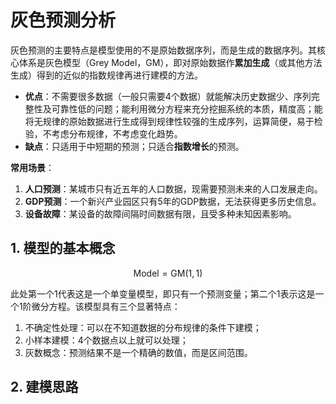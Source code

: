 # 灰色预测分析
灰色预测的主要特点是模型使用的不是原始数据序列，而是生成的数据序列。其核心体系是灰色模型（Grey Model，GM），即对原始数据作**累加生成**（或其他方法生成）得到的近似的指数规律再进行建模的方法。

- **优点**：不需要很多数据（一般只需要4个数据）就能解决历史数据少、序列完整性及可靠性低的问题；能利用微分方程来充分挖掘系统的本质，精度高；能将无规律的原始数据进行生成得到规律性较强的生成序列，运算简便，易于检验，不考虑分布规律，不考虑变化趋势。
- **缺点**：只适用于中短期的预测；只适合**指数增长**的预测。

**常用场景**：
1. **人口预测**：某城市只有近五年的人口数据，现需要预测未来的人口发展走向。
2. **GDP预测**：一个新兴产业园区只有5年的GDP数据，无法获得更多历史信息。
3. **设备故障**：某设备的故障间隔时间数据有限，且受多种未知因素影响。

## 1. 模型的基本概念
$$\text{Model}=\text{GM}(1,1)$$

此处第一个1代表这是一个单变量模型，即只有一个预测变量；第二个1表示这是一个1阶微分方程。该模型具有三个显著特点：
1. 不确定性处理：可以在不知道数据的分布规律的条件下建模；
2. 小样本建模：4个数据点以上就可以处理；
3. 灰数概念：预测结果不是一个精确的数值，而是区间范围。

## 2. 建模思路

<!--stackedit_data:
eyJoaXN0b3J5IjpbNTQwMDcyOTY0LC0xNjQ2MjQ1MDM0LC00Mz
A3MTIxMDUsODgyNjM4NjY1LC0xNTEwNjYxMzI0LDExMDA3ODk5
MDddfQ==
-->